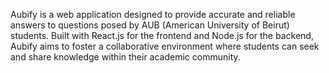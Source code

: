 Aubify is a web application designed to provide accurate and reliable answers to questions posed by AUB (American University of Beirut) students. Built with React.js for the frontend and Node.js for the backend, Aubify aims to foster a collaborative environment where students can seek and share knowledge within their academic community.